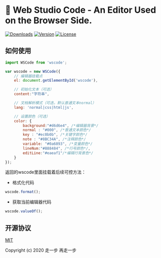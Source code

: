 # 🎉 Web Studio Code - An Editor Used on the Browser Side.

<a href="https://yelloxing.github.io/npm-downloads/?interval=7&packages=wscode"><img src="https://img.shields.io/npm/dm/wscode.svg" alt="Downloads"></a>
<a href="https://www.npmjs.com/package/wscode"><img src="https://img.shields.io/npm/v/wscode.svg" alt="Version"></a>
<a href="https://github.com/yelloxing/Web-Studio-Code/blob/master/LICENSE"><img src="https://img.shields.io/npm/l/wscode.svg" alt="License"></a>

## 如何使用

```js
import WSCode from 'wscode';

var wscode = new WSCode({
    // 编辑器挂载点
    el: document.getElementById('wscode'),

    // 初始化文本（可选）
    content:"字符串",

    // 文档解析模式（可选，默认普通文本normal）
    lang: 'normal|css|html|js',

    // 设置颜色（可选）
    color: {
        background:"#d6d6e4", /*编辑器背景*/
        normal : "#000", /*普通文本颜色*/
        key : "#ec0b0b", /*关键字颜色*/
        note : "#8BC34A", /*注释颜色*/
        variable: "#0a6893", /*变量颜色*/
        lineNum:"#888484", /*行号颜色*/,
        editLine:"#eaeaf1"/*编辑行背景色*/
    }
});
```

返回的wscode里面挂载着后续可控方法：

- 格式化代码

```js
wscode.format();
```

- 获取当前编辑器代码

```js
wscode.valueOf();
```

## 开源协议

[MIT](https://github.com/yelloxing/Web-Studio-Code/blob/master/LICENSE)

Copyright (c) 2020 走一步 再走一步
